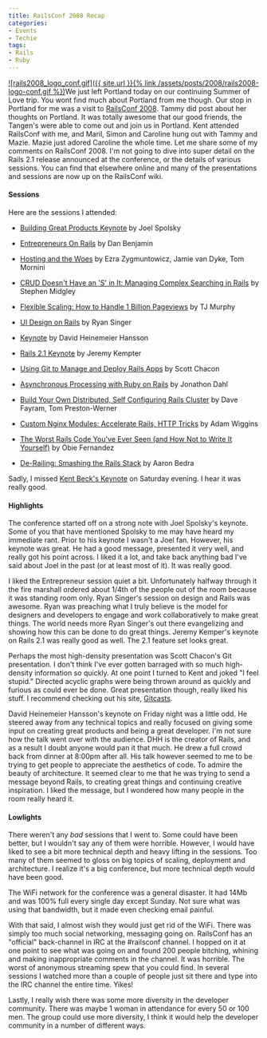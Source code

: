 ```yaml
---
title: RailsConf 2008 Recap
categories:
- Events
- Techie
tags:
- Rails
- Ruby
---
```


[![rails2008_logo_conf.gif]({{ site.url }}{% link /assets/posts/2008/rails2008-logo-conf.gif %})](http://en.oreilly.com/rails2008/)We just left Portland today on our continuing Summer of Love trip. You wont find much about Portland from me though. Our stop in Portland for me was a visit to [RailsConf 2008](http://en.oreilly.com/rails2008/). Tammy did post about her thoughts on Portland. It was totally awesome that our good friends, the Tangen's were able to come out and join us in Portland. Kent attended RailsConf with me, and Maril, Simon and Caroline hung out with Tammy and Mazie. Mazie just adored Caroline the whole time.
Let me share some of my comments on RailsConf 2008. I'm not going to dive into super detail on the Rails 2.1 release announced at the conference, or the details of various sessions. You can find that elsewhere online and many of the presentations and sessions are now up on the RailsConf wiki.

<!-- more -->

#### Sessions

Here are the sessions I attended:



  * [Building Great Products Keynote](http://en.oreilly.com/rails2008/public/schedule/detail/4365) by Joel Spolsky


  * [Entrepreneurs On Rails](http://en.oreilly.com/rails2008/public/schedule/detail/2495) by Dan Benjamin


  * [Hosting and the Woes](http://en.oreilly.com/rails2008/public/schedule/detail/2043) by Ezra Zygmuntowicz, Jamie van Dyke, Tom Mornini


  * [CRUD Doesn't Have an 'S' in It: Managing Complex Searching in Rails](http://en.oreilly.com/rails2008/public/schedule/detail/896) by Stephen Midgley


  * [Flexible Scaling: How to Handle 1 Billion Pageviews](http://en.oreilly.com/rails2008/public/schedule/detail/2127) by TJ Murphy


  * [UI Design on Rails](http://en.oreilly.com/rails2008/public/schedule/detail/2019) by Ryan Singer


  * [Keynote](http://en.oreilly.com/rails2008/public/schedule/detail/4333) by David Heinemeier Hansson


  * [Rails 2.1 Keynote](http://en.oreilly.com/rails2008/public/schedule/detail/4337) by Jeremy Kempter


  * [Using Git to Manage and Deploy Rails Apps](http://en.oreilly.com/rails2008/public/schedule/detail/963) by Scott Chacon


  * [Asynchronous Processing with Ruby on Rails](http://en.oreilly.com/rails2008/public/schedule/detail/1813) by Jonathon Dahl


  * [Build Your Own Distributed, Self Configuring Rails Cluster](http://en.oreilly.com/rails2008/public/schedule/detail/2031) by Dave Fayram, Tom Preston-Werner


  * [Custom Nginx Modules: Accelerate Rails, HTTP Tricks](http://en.oreilly.com/rails2008/public/schedule/detail/1871) by Adam Wiggins


  * [The Worst Rails Code You've Ever Seen (and How Not to Write It Yourself)](http://en.oreilly.com/rails2008/public/schedule/detail/4231) by Obie Fernandez


  * [De-Railing: Smashing the Rails Stack](http://en.oreilly.com/rails2008/public/schedule/detail/1849) by Aaron Bedra

Sadly, I missed [Kent Beck's Keynote](http://en.oreilly.com/rails2008/public/schedule/detail/4336) on Saturday evening. I hear it was really good.

#### Highlights

The conference started off on a strong note with Joel Spolsky's keynote. Some of you that have mentioned Spolsky to me may have heard my immediate rant. Prior to his keynote I wasn't a Joel fan. However, his keynote was great. He had a good message, presented it very well, and really got his point across. I liked it a lot, and take back anything bad I've said about Joel in the past (or at least most of it). It was really good.

I liked the Entrepreneur session quiet a bit. Unfortunately halfway through it the fire marshall ordered about 1/4th of the people out of the room because it was standing room only. Ryan Singer's session on design and Rails was awesome. Ryan was preaching what I truly believe is the model for designers and developers to engage and work collaboratively to make great things. The world needs more Ryan Singer's out there evangelizing and showing how this can be done to do great things. Jeremy Kemper's keynote on Rails 2.1 was really good as well. The 2.1 feature set looks great.

Perhaps the most high-density presentation was Scott Chacon's Git presentation. I don't think I've ever gotten barraged with so much high-density information so quickly. At one point I turned to Kent and joked "I feel stupid." Directed acyclic graphs were being thrown around as quickly and furious as could ever be done. Great presentation though, really liked his stuff. I recommend checking out his site, [Gitcasts](http://www.gitcasts.com/).

David Heinemeier Hansson's keynote on Friday night was a little odd. He steered away from any technical topics and really focused on giving some input on creating great products and being a great developer. I'm not sure how the talk went over with the audience. DHH is the creator of Rails, and as a result I doubt anyone would pan it that much. He drew a full crowd back from dinner at 8:00pm after all. His talk however seemed to me to be trying to get people to appreciate the aesthetics of code. To admire the beauty of architecture. It seemed clear to me that he was trying to send a message beyond Rails, to creating great things and continuing creative inspiration. I liked the message, but I wondered how many people in the room really heard it.

#### Lowlights

There weren't any _bad_ sessions that I went to. Some could have been better, but I wouldn't say any of them were horrible. However, I would have liked to see a bit more technical depth and heavy lifting in the sessions. Too many of them seemed to gloss on big topics of scaling, deployment and architecture. I realize it's a big conference, but more technical depth would have been good.

The WiFi network for the conference was a general disaster. It had 14Mb and was 100% full every single day except Sunday. Not sure what was using that bandwidth, but it made even checking email painful.

With that said, I almost wish they would just get rid of the WiFi. There was simply too much social networking, messaging going on. RailsConf has an "official" back-channel in IRC at the #railsconf channel. I hopped on it at one point to see what was going on and found 200 people bitching, whining and making inappropriate comments in the channel. It was horrible. The worst of anonymous streaming spew that you could find. In several sessions I watched more than a couple of people just sit there and type into the IRC channel the entire time. Yikes!

Lastly, I really wish there was some more diversity in the developer community. There was maybe 1 woman in attendance for every 50 or 100 men. The group could use more diversity, I think it would help the developer community in a number of different ways.

